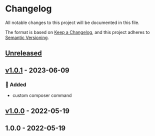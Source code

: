 # Changelog
All notable changes to this project will be documented in this file.

The format is based on [Keep a Changelog](https://keepachangelog.com/en/1.0.0/),
and this project adheres to [Semantic Versioning](https://semver.org/spec/v2.0.0.html).

<a name="unreleased"></a>
## [Unreleased]


<a name="v1.0.1"></a>
## [v1.0.1] - 2023-06-09
### 🍰 Added
- custom composer command


<a name="v1.0.0"></a>
## [v1.0.0] - 2022-05-19

<a name="1.0.0"></a>
## 1.0.0 - 2022-05-19

[Unreleased]: https://github.com/syntro-opensource/action.deploy.silverstripe/compare/v1.0.1...HEAD
[v1.0.1]: https://github.com/syntro-opensource/action.deploy.silverstripe/compare/v1.0.0...v1.0.1
[v1.0.0]: https://github.com/syntro-opensource/action.deploy.silverstripe/compare/1.0.0...v1.0.0
